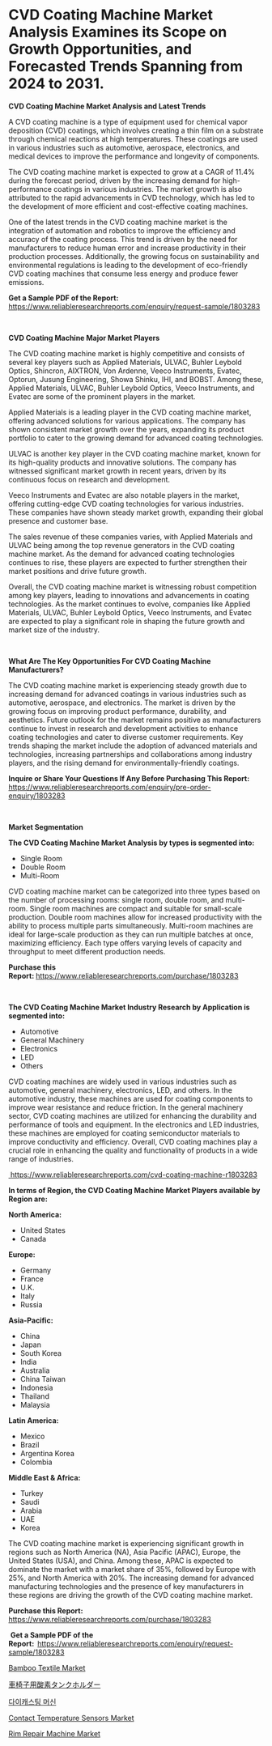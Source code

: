 <p><h1>CVD Coating Machine Market Analysis Examines its Scope on Growth Opportunities, and Forecasted Trends Spanning from 2024 to 2031.</h1></p><p><strong>CVD Coating Machine Market Analysis and Latest Trends</strong></p>
<p><p>A CVD coating machine is a type of equipment used for chemical vapor deposition (CVD) coatings, which involves creating a thin film on a substrate through chemical reactions at high temperatures. These coatings are used in various industries such as automotive, aerospace, electronics, and medical devices to improve the performance and longevity of components.</p><p>The CVD coating machine market is expected to grow at a CAGR of 11.4% during the forecast period, driven by the increasing demand for high-performance coatings in various industries. The market growth is also attributed to the rapid advancements in CVD technology, which has led to the development of more efficient and cost-effective coating machines.</p><p>One of the latest trends in the CVD coating machine market is the integration of automation and robotics to improve the efficiency and accuracy of the coating process. This trend is driven by the need for manufacturers to reduce human error and increase productivity in their production processes. Additionally, the growing focus on sustainability and environmental regulations is leading to the development of eco-friendly CVD coating machines that consume less energy and produce fewer emissions.</p></p>
<p><strong>Get a Sample PDF of the Report:&nbsp;</strong> <a href="https://www.reliableresearchreports.com/enquiry/request-sample/1803283">https://www.reliableresearchreports.com/enquiry/request-sample/1803283</a></p>
<p>&nbsp;</p>
<p><strong>CVD Coating Machine Major Market Players</strong></p>
<p><p>The CVD coating machine market is highly competitive and consists of several key players such as Applied Materials, ULVAC, Buhler Leybold Optics, Shincron, AIXTRON, Von Ardenne, Veeco Instruments, Evatec, Optorun, Jusung Engineering, Showa Shinku, IHI, and BOBST. Among these, Applied Materials, ULVAC, Buhler Leybold Optics, Veeco Instruments, and Evatec are some of the prominent players in the market.</p><p>Applied Materials is a leading player in the CVD coating machine market, offering advanced solutions for various applications. The company has shown consistent market growth over the years, expanding its product portfolio to cater to the growing demand for advanced coating technologies.</p><p>ULVAC is another key player in the CVD coating machine market, known for its high-quality products and innovative solutions. The company has witnessed significant market growth in recent years, driven by its continuous focus on research and development.</p><p>Veeco Instruments and Evatec are also notable players in the market, offering cutting-edge CVD coating technologies for various industries. These companies have shown steady market growth, expanding their global presence and customer base.</p><p>The sales revenue of these companies varies, with Applied Materials and ULVAC being among the top revenue generators in the CVD coating machine market. As the demand for advanced coating technologies continues to rise, these players are expected to further strengthen their market positions and drive future growth.</p><p>Overall, the CVD coating machine market is witnessing robust competition among key players, leading to innovations and advancements in coating technologies. As the market continues to evolve, companies like Applied Materials, ULVAC, Buhler Leybold Optics, Veeco Instruments, and Evatec are expected to play a significant role in shaping the future growth and market size of the industry.</p></p>
<p>&nbsp;</p>
<p><strong>What Are The Key Opportunities For CVD Coating Machine Manufacturers?</strong></p>
<p><p>The CVD coating machine market is experiencing steady growth due to increasing demand for advanced coatings in various industries such as automotive, aerospace, and electronics. The market is driven by the growing focus on improving product performance, durability, and aesthetics. Future outlook for the market remains positive as manufacturers continue to invest in research and development activities to enhance coating technologies and cater to diverse customer requirements. Key trends shaping the market include the adoption of advanced materials and technologies, increasing partnerships and collaborations among industry players, and the rising demand for environmentally-friendly coatings.</p></p>
<p><strong>Inquire or Share Your Questions If Any Before Purchasing This Report:</strong> <a href="https://www.reliableresearchreports.com/enquiry/pre-order-enquiry/1803283">https://www.reliableresearchreports.com/enquiry/pre-order-enquiry/1803283</a></p>
<p>&nbsp;</p>
<p><strong>Market Segmentation</strong></p>
<p><strong>The CVD Coating Machine Market Analysis by types is segmented into:</strong></p>
<p><ul><li>Single Room</li><li>Double Room</li><li>Multi-Room</li></ul></p>
<p><p>CVD coating machine market can be categorized into three types based on the number of processing rooms: single room, double room, and multi-room. Single room machines are compact and suitable for small-scale production. Double room machines allow for increased productivity with the ability to process multiple parts simultaneously. Multi-room machines are ideal for large-scale production as they can run multiple batches at once, maximizing efficiency. Each type offers varying levels of capacity and throughput to meet different production needs.</p></p>
<p><strong>Purchase this Report:&nbsp;</strong><a href="https://www.reliableresearchreports.com/purchase/1803283">https://www.reliableresearchreports.com/purchase/1803283</a></p>
<p>&nbsp;</p>
<p><strong>The CVD Coating Machine Market Industry Research by Application is segmented into:</strong></p>
<p><ul><li>Automotive</li><li>General Machinery</li><li>Electronics</li><li>LED</li><li>Others</li></ul></p>
<p><p>CVD coating machines are widely used in various industries such as automotive, general machinery, electronics, LED, and others. In the automotive industry, these machines are used for coating components to improve wear resistance and reduce friction. In the general machinery sector, CVD coating machines are utilized for enhancing the durability and performance of tools and equipment. In the electronics and LED industries, these machines are employed for coating semiconductor materials to improve conductivity and efficiency. Overall, CVD coating machines play a crucial role in enhancing the quality and functionality of products in a wide range of industries.</p></p>
<p><a href="https://www.reliableresearchreports.com/cvd-coating-machine-r1803283">&nbsp;https://www.reliableresearchreports.com/cvd-coating-machine-r1803283</a></p>
<p><strong>In terms of Region, the CVD Coating Machine Market Players available by Region are:</strong></p>
<p>
    <p> <strong> North America: </strong>
        <ul>
            <li>United States</li>
            <li>Canada</li>
        </ul>
        </p> 
    <p> <strong> Europe: </strong>
        <ul>
            <li>Germany</li>
            <li>France</li>
            <li>U.K.</li>
            <li>Italy</li>
            <li>Russia</li>
        </ul>
        </p> 
    <p> <strong> Asia-Pacific: </strong>
        <ul>
            <li>China</li>
            <li>Japan</li>
            <li>South Korea</li>
            <li>India</li>
            <li>Australia</li>
            <li>China Taiwan</li>
            <li>Indonesia</li>
            <li>Thailand</li>
            <li>Malaysia</li>
        </ul>
        </p> 
    <p> <strong> Latin America: </strong>
        <ul>
            <li>Mexico</li>
            <li>Brazil</li>
            <li>Argentina Korea</li>
            <li>Colombia</li>
        </ul>
        </p> 
    <p> <strong> Middle East & Africa: </strong>
        <ul>
            <li>Turkey</li>
            <li>Saudi</li>
            <li>Arabia</li>
            <li>UAE</li>
            <li>Korea</li>
        </ul>
    </p>
    </p>
<p><p>The CVD coating machine market is experiencing significant growth in regions such as North America (NA), Asia Pacific (APAC), Europe, the United States (USA), and China. Among these, APAC is expected to dominate the market with a market share of 35%, followed by Europe with 25%, and North America with 20%. The increasing demand for advanced manufacturing technologies and the presence of key manufacturers in these regions are driving the growth of the CVD coating machine market.</p></p>
<p><strong>Purchase this Report: </strong><a href="https://www.reliableresearchreports.com/purchase/1803283">https://www.reliableresearchreports.com/purchase/1803283</a></p>
<p>&nbsp;<strong>Get a Sample PDF of the Report:&nbsp;&nbsp;</strong><a href="https://www.reliableresearchreports.com/enquiry/request-sample/1803283">https://www.reliableresearchreports.com/enquiry/request-sample/1803283</a></p>
<p><strong></strong></p>
<p><p><a href="https://issuu.com/reportprime-2/docs/bamboo-textile-market-size-2030.pptx">Bamboo Textile Market</a></p><p><a href="https://github.com/efcvopdgkdx128/Market-Research-Report-List-1/blob/main/367287131491.md">車椅子用酸素タンクホルダー</a></p><p><a href="https://github.com/RichardLueilwitz787/Market-Research-Report-List-1/blob/main/170279029008.md">다이캐스팅 머신</a></p><p><a href="https://www.linkedin.com/pulse/contact-temperature-sensors-market-key-successful-business-xhe5c?trackingId=OS0IfUc3qcRlYsrybndpnQ%3D%3D">Contact Temperature Sensors Market</a></p><p><a href="https://github.com/derrinmiltonellis35gcl/Market-Research-Report-List-2/blob/main/rim-repair-machine-market.md">Rim Repair Machine Market</a></p></p>